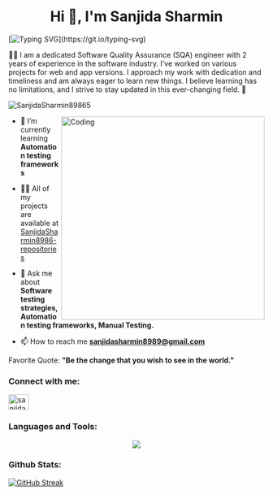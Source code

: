 <h1 align="center">Hi 👋, I'm Sanjida Sharmin</h1>

   [![Typing SVG](https://readme-typing-svg.herokuapp.com?font=Fira+Code&size=18&pause=1000&color=2686B0&center=true&vCenter=true&width=450&lines=Software+Quality+%26+Automation+Engineer.)](https://git.io/typing-svg)


<p>🧑‍💻 I am a dedicated Software Quality Assurance (SQA) engineer with 2 years of experience in the software industry. I've worked on various projects for web and app versions. I approach my work with dedication and timeliness and am always eager to learn new things. I believe learning has no limitations, and I strive to stay updated in this ever-changing field. 🚀</p>

<p align="left"> <img src="https://komarev.com/ghpvc/?username=SanjidaSharmin8986&label=Profile%20views&color=0e75b6&style=flat" alt="SanjidaSharmin89865" /> </p>
<img align="right" alt="Coding" width="400" src="https://user-images.githubusercontent.com/74038190/236119160-976a0405-caa7-470c-9356-16d43402ea0a.gif">

- 🌱 I’m currently learning **Automation testing frameworks**

- 👨‍💻 All of my projects are available at [SanjidaSharmin8986-repositories](https://github.com/SanjidaSharmin8986?tab=repositories)

- 💬 Ask me about **Software testing strategies, Automation testing frameworks, Manual Testing.**

- 📫 How to reach me **sanjidasharmin8989@gmail.com**

 Favorite Quote: **"Be the change that you wish to see in the world."**


<h3 align="left">Connect with me:</h3>
<p align="center">

<a href="https://linkedin.com/in/sanjida-sharmin-shrestta" target="blank"><img align="center" src="https://raw.githubusercontent.com/rahuldkjain/github-profile-readme-generator/master/src/images/icons/Social/linked-in-alt.svg" alt="sanjida-sharmin-shrestta" height="30" width="40" /></a>

</p>

<h3 align="left">Languages and Tools: </h3>
<p align="center">
  <a href="">
<img src="https://skillicons.dev/icons?i=java,javascript,git,nodejs,vscode,postman,selenium" />
  </a>
</p>
<h3 align="left"> Github Stats: </h3>

<a href="https://git.io/streak-stats"><img src="https://github-readme-streak-stats.herokuapp.com?user=SanjidaSharmin8986&&theme=dark&hide_border=false" alt="GitHub Streak" /></a>
         
     
        
